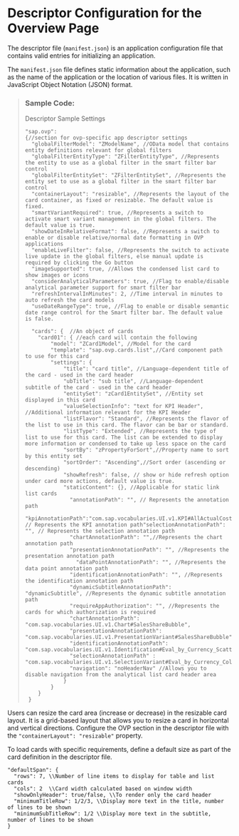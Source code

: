 <!-- loiof194b411027e4402a0be0537fa7b803b -->

# Descriptor Configuration for the Overview Page

The descriptor file \(`manifest.json`\) is an application configuration file that contains valid entries for initializing an application.



The `manifest.json` file defines static information about the application, such as the name of the application or the location of various files. It is written in JavaScript Object Notation \(JSON\) format.

> ### Sample Code:  
> Descriptor Sample Settings
> 
> ```
> "sap.ovp": 
> {//section for ovp-specific app descriptor settings
>  	"globalFilterModel": "ZModelName", //OData model that contains entity definitions relevant for global filters
>  	"globalFilterEntityType": "ZFilterEntityType", //Represents the entity to use as a global filter in the smart filter bar control
>  	"globalFilterEntitySet": "ZFilterEntitySet", //Represents the entity set to use as a global filter in the smart filter bar control
>  	"containerLayout": "resizable", //Represents the layout of the card container, as fixed or resizable. The default value is fixed.
>  	"smartVariantRequired": true, //Represents a switch to activate smart variant management in the global filters. The default value is true.
>  	"showDateInRelativeFormat": false, //Represents a switch to enable or disable relative/normal date formatting in OVP applications
>  	"enableLiveFilter": false, //Represents the switch to activate live update in the global filters, else manual update is required by clicking the Go button
>  	"imageSupported": true, //Allows the condensed list card to show images or icons	
>  	"considerAnalyticalParameters": true, //Flag to enable/disable analytical parameter support for smart filter bar
>  	"refreshIntervalInMinutes": 2, //Time interval in minutes to auto refresh the card models
>  	"useDateRangeType": true, //Flag to enable or disable semantic date range control for the Smart filter bar. The default value is false.
> 
>  	"cards": {  //An object of cards 
>  	  "card01": { //each card will contain the following 
>  	      "model": "ZCard1Model", //Model for the card
>  	      "template": "sap.ovp.cards.list",//Card component path to use for this card
>  	      "settings": {
>             "title": "card title", //Language-dependent title of the card - used in the card header
>             "ubTitle": "sub title", //Language-dependent subtitle of the card - used in the card header
>             "entitySet": "zCard1EntitySet", //Entity set displayed in this card
>             "valueSelectionInfo": "text for KPI Header", //Additional information relevant for the KPI Header
>             "listFlavor": "Standard", //Represents the flavor of the list to use in this card. The flavor can be bar or standard.
>             "listType": "Extended", //Represents the type of list to use for this card. The list can be extended to display more information or condensed to take up less space on the card
>             "sortBy": "zPropertyForSort",//Property name to sort by this entity set
>             "sortOrder": "Ascending",//Sort order (ascending or descending)
>             "showRefresh": false, // show or hide refresh option under card more actions, default value is true.
>             "staticContent": {}, //Applicable for static link list cards
>  	            "annotationPath": "", // Represents the annotation path
>  	            "kpiAnnotationPath":"com.sap.vocabularies.UI.v1.KPI#AllActualCosts", // Represents the KPI annotation path"selectionAnnotationPath": "", // Represents the selection annotation path
>          		"chartAnnotationPath": "",//Represents the chart annotation path
>         		"presentationAnnotationPath": "", //Represents the presentation annotation path
>                 "dataPointAnnotationPath": "", //Represents the data point annotation path
>         		"identificationAnnotationPath": "", //Represents the identification annotation path
>         		"dynamicSubtitleAnnotationPath": "dynamicSubtitle", //Represents the dynamic subtitle annotation path
>          		"requireAppAuthorization": "", //Represents the cards for which authorization is required
>  	            "chartAnnotationPath": "com.sap.vocabularies.UI.v1.Chart#SalesShareBubble",
>      			"presentationAnnotationPath": "com.sap.vocabularies.UI.v1.PresentationVariant#SalesShareBubble",
>      			"identificationAnnotationPath": "com.sap.vocabularies.UI.v1.Identification#Eval_by_Currency_Scatter",
>      			"selectionAnnotationPath" : "com.sap.vocabularies.UI.v1.SelectionVariant#Eval_by_Currency_ColumnStacked",
>      			"navigation": "noHeaderNav" //Allows you to disable navigation from the analytical list card header area
>             }
>         }
>     }
>  }
> ```

Users can resize the card area \(increase or decrease\) in the resizable card layout. It is a grid-based layout that allows you to resize a card in horizontal and vertical directions. Configure the OVP section in the descriptor file with the `"containerLayout": "resizable"` property.

To load cards with specific requirements, define a default size as part of the card definition in the descriptor file.

```
"defaultSpan": {
  "rows": 7, \\Number of line items to display for table and list cards
  "cols": 2  \\Card width calculated based on window width
  "showOnlyHeader": true/false, \\To render only the card header
  "minimumTitleRow": 1/2/3, \\Display more text in the title, number of lines to be shown
  "minimumSubTitleRow": 1/2 \\Display more text in the subtitle, number of lines to be shown
}
```

